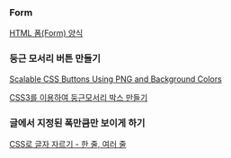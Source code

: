 ### Form

[HTML 폼(Form) 양식](http://confluence.goldpitcher.co.kr/pages/viewpage.action?pageId=26378648)

### 둥근 모서리 버튼 만들기

[Scalable CSS Buttons Using PNG and Background Colors](http://monc.se/kitchen/59/scalable-css-buttons-using-png-and-background-colors/)

[CSS3를 이용하여 둥근모서리 박스 만들기](http://www.erzsamatory.net/4)

### 글에서 지정된 폭만큼만 보이게 하기

[CSS로 글자 자르기 - 한 줄, 여러 줄](http://webdir.tistory.com/483)